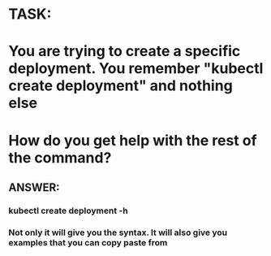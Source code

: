 
# TASK:
#  You are trying to create a specific deployment. You remember "kubectl create deployment" and nothing else
#  How do you get help with the rest of the command?


## ANSWER:

### kubectl create deployment -h
### Not only it will give you the syntax. It will also give you examples that you can copy paste from
###
